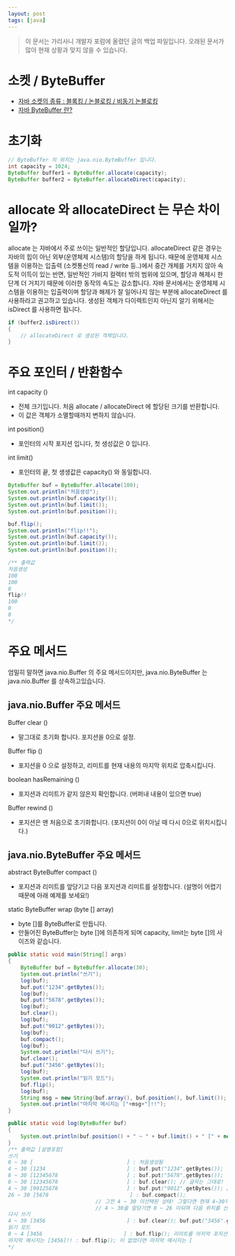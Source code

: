 ```yaml
---
layout: post
tags: [java]
---
```


> 이 문서는 가리사니 개발자 포럼에 올렸던 글의 백업 파일입니다.
오래된 문서가 많아 현재 상황과 맞지 않을 수 있습니다.

# 소켓 / ByteBuffer
- [자바 소켓의 종류 : 블록킹 / 논블로킹 / 비동기 논블로킹](/lab?topicId=175)
- [자바 ByteBuffer 란?](/lab?topicId=176)

# 초기화
``` java
// ByteBuffer 의 위치는 java.nio.ByteBuffer 입니다.
int capacity = 1024;
ByteBuffer buffer1 = ByteBuffer.allocate(capacity);
ByteBuffer buffer2 = ByteBuffer.allocateDirect(capacity);
```
# allocate 와 allocateDirect 는 무슨 차이일까?
allocate 는 자바에서 주로 쓰이는 일반적인 할당입니다.
allocateDirect 같은 경우는 자바의 힙이 아닌 외부(운영체제 시스템)의 할당을 하게 됩니다.
때문에 운영체제 시스템을 이용하는 입출력 (소켓통신의 read / write 등..)에서 중간 개체를 거치지 않아 속도적 이득이 있는 반면, 일반적인 가비지 컬렉터 밖의 범위에 있으며, 할당과 해제시 한 단계 더 거치기 때문에 이러한 동작의 속도는 감소합니다.
자바 문서에서는 운영체제 시스템을 이용하는 입출력이며 할당과 해제가 잘 일어나지 않는 부분에 allocateDirect 를 사용하라고 권고하고 있습니다.
 생성된 객체가 다이렉트인지 아닌지 알기 위해서는 isDirect 를 사용하면 됩니다.
``` java
if (buffer2.isDirect())
{
	// allocateDirect 로 생성된 객체입니다.
}
```

# 주요 포인터 / 반환함수
int capacity ()
- 전체 크기입니다. 처음 allocate / allocateDirect 에 할당된 크기를 반환합니다.
- 이 값은 객체가 소멸할때까지 변하지 않습니다.

int position()
 - 포인터의 시작 포지션 입니다, 첫 생성값은 0 입니다.

int limit()
 - 포인터의 끝, 첫 생생값은 capacity() 와 동일합니다.
``` java
ByteBuffer buf = ByteBuffer.allocate(100);
System.out.println("처음생성");
System.out.println(buf.capacity());
System.out.println(buf.limit());
System.out.println(buf.position());

buf.flip();
System.out.println("flip!!");
System.out.println(buf.capacity());
System.out.println(buf.limit());
System.out.println(buf.position());

/** 출력값
처음생성
100
100
0
flip!!
100
0
0
*/
```

# 주요 메서드
엄밀히 말하면 java.nio.Buffer 의 주요 메서드이지만, java.nio.ByteBuffer 는 java.nio.Buffer 를 상속하고있습니다.
## java.nio.Buffer 주요 메서드
Buffer			clear ()
 - 말그대로 초기화 합니다. 포지션을 0으로 설정.

Buffer			flip ()
 - 포지션을 0 으로 설정하고, 리미트를 현재 내용의 마지막 위치로 압축시킵니다.

boolean		hasRemaining ()
 - 포지션과 리미트가 같지 않은지 확인합니다. (버퍼내 내용이 있으면 true)

Buffer			rewind ()
 - 포지션은 맨 처음으로 초기화합니다. (포지션이 0이 아닐 때 다시 0으로 위치시킵니다.)

## java.nio.ByteBuffer 주요 메서드
abstract ByteBuffer		compact ()
 - 포지션과 리미트를 앞당기고 다음 포지션과 리미트를 설정합니다. (설명이 어렵기 때문에 아래 예제를 보세요!)

static ByteBuffer			wrap (byte [] array)
 - byte []를 ByteBuffer로 만듭니다.
 - 만들어진 ByteBuffer는 byte []에 의존하게 되며 capacity, limit는 byte []의 사이즈와 같습니다.

``` java
public static void main(String[] args)
{
	ByteBuffer buf = ByteBuffer.allocate(30);
	System.out.println("쓰기");
	log(buf);
	buf.put("1234".getBytes());
	log(buf);
	buf.put("5678".getBytes());
	log(buf);
	buf.clear();
	log(buf);
	buf.put("9012".getBytes());
	log(buf);
	buf.compact();
	log(buf);
	System.out.println("다시 쓰기");
	buf.clear();
	buf.put("3456".getBytes());
	log(buf);
	System.out.println("읽기 모드");
	buf.flip();
	log(buf);
	String msg = new String(buf.array(), buf.position(), buf.limit());
	System.out.println("마지막 메시지는 ["+msg+"]!!");
}

public static void log(ByteBuffer buf)
{
	System.out.println(buf.position() + " ~ " + buf.limit() + " [" + new String(buf.array()) + "]");
}
/** 출력값 [설명포함]
쓰기
0 ~ 30 [                              ] : 처음생성됨
4 ~ 30 [1234                          ] : buf.put("1234".getBytes());
8 ~ 30 [12345678                      ] : buf.put("5678".getBytes());
0 ~ 30 [12345678                      ] : buf.clear(); // 글자는 그대로! 정확히 포지션/리미트를 클리어 하는 겁니다.
4 ~ 30 [90125678                      ] : buf.put("9012".getBytes()); // 포지션이 클리어 되었으니 0부터 다시 쓰기를 합니다.
26 ~ 30 [5678                          ] : buf.compact();
							// 그전 4 ~ 30 이선택된 상태! 그렇다면 현재 4~30까지가 선택된 상태가 됩니다.
							// 4 ~ 30을 앞당기면 0 ~ 26 이되며 다음 위치를 선택하기 때문에 26 ~ 30 이 됩니다.
다시 쓰기
4 ~ 30 [3456                          ] : buf.clear(); buf.put("3456".getBytes()); // 포인터 위치를 초기화 한 후 다시 글자를 씁니다.
읽기 모드
0 ~ 4 [3456                          ] : buf.flip(); 리미트를 마지막 포지션으로 포지션을 0으로 바꿈으로써 마지막으로 썼던 버퍼를 읽기 좋은 위치로 세팅합니다.
마지막 메시지는 [3456]!! : buf.flip(); 이 없었다면 마지막 메시지는 [                          ] 가 리드되었을겁니다.
*/
```